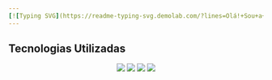 ```yaml
---
[![Typing SVG](https://readme-typing-svg.demolab.com/?lines=Olá!+Sou+a+Grazielle!;Testando+coisas)](https://git.io/typing-svg)
---
```

## Tecnologias Utilizadas

<p align="center">
  <img src="https://img.shields.io/badge/Dify-0066FF?style=for-the-badge"/>
  <img src="https://img.shields.io/badge/n8n-FF6D00?style=for-the-badge&logo=n8n&logoColor=white" />
  <img src="https://img.shields.io/badge/Python-3776AB?style=for-the-badge&logo=python&logoColor=white" />
  <img src="https://img.shields.io/badge/Docker-2496ED?style=for-the-badge&logo=docker&logoColor=white"/>
</p>
